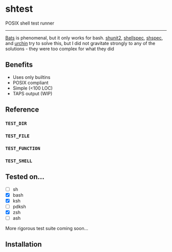 # shtest

POSIX shell test runner

---

[Bats](https://github.com/bats-core/bats-core) is phenomenal, but it only works for bash. [shunit2](https://github.com/kward/shunit2), [shellspec](https://github.com/shellspec/shellspec), [shspec](https://github.com/rylnd/shpec), and [urchin](https://github.com/tlevine/urchin) try to solve this, but I did not gravitate strongly to any of the solutions - they were too complex for what they did

## Benefits

- Uses only builtins
- POSIX compliant
- Simple (<100 LOC)
- TAPS output (WIP)


## Reference

### `TEST_DIR`

### `TEST_FILE`

### `TEST_FUNCTION`

### `TEST_SHELL`

## Tested on...

- [ ] sh
- [x] bash
- [x] ksh
- [ ] pdksh
- [x] zsh
- [ ] ash

More rigorous test suite coming soon...

## Installation

